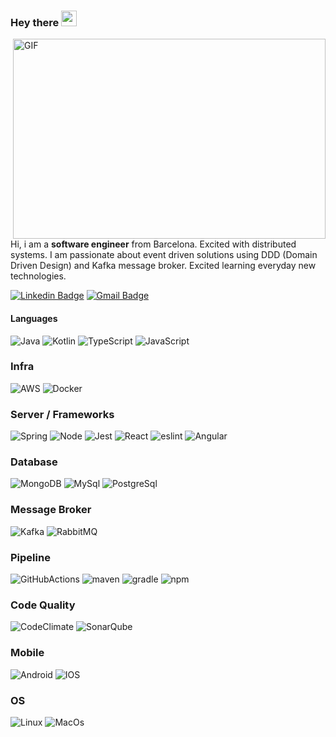 ### Hey there <img src="https://media.giphy.com/media/hvRJCLFzcasrR4ia7z/giphy.gif" width="25px">

<img align="right" alt="GIF" src="https://github.com/abhisheknaiidu/abhisheknaiidu/blob/master/code.gif?raw=true" width="500" height="320" />

Hi, i am a <strong>software engineer</strong> from Barcelona. Excited with distributed systems. I am passionate about event driven solutions using DDD (Domain Driven Design) and Kafka message broker. Excited learning everyday new technologies.

[![Linkedin Badge](https://img.shields.io/badge/-avall-blue?style=flat-square&logo=Linkedin&logoColor=white&link=https://www.linkedin.com/in/alex-vall-09a2b25/)](https://www.linkedin.com/in/alex-vall-09a2b25/)
[![Gmail Badge](https://img.shields.io/badge/-alex.vall.mainou@gmail.com-c14438?style=flat-square&logo=Gmail&logoColor=white&link=mailto:alex.vall.mainou@gmail.com)](mailto:alex.vall.mainou@gmail.com)

#### Languages
![Java](https://img.shields.io/badge/-Java-000?&logo=Java&logoColor=007396)
![Kotlin](https://img.shields.io/badge/-Kotlin-000?logo=kotlin&logoColor=007396)
![TypeScript](https://img.shields.io/badge/-TypeScript-000?&logo=TypeScript)
![JavaScript](https://img.shields.io/badge/-JavaScript-000?&logo=JavaScript)

### Infra

![AWS](https://img.shields.io/badge/-AWS-000?&logo=Amazon-AWS&logoColor=F90)
![Docker](https://img.shields.io/badge/-Docker-000?&logo=Docker)

### Server / Frameworks

![Spring](https://img.shields.io/badge/-Spring-000?&logo=Spring)
![Node](https://img.shields.io/badge/-node-000?&logo=nodedotjs&logoColor=00ffff)
![Jest](https://img.shields.io/badge/-jest-000?&logo=jest)
![React](https://img.shields.io/badge/-React-000?&logo=React)
![eslint](https://img.shields.io/badge/-eslint-000?&logo=eslint)
![Angular](https://img.shields.io/badge/-Angular-000?&logo=Angular)

### Database

![MongoDB](https://img.shields.io/badge/-MongoDB-000?&logo=mongodb)
![MySql](https://img.shields.io/badge/-MySql-000?&logo=MySQL&logoColor=00ffff)
![PostgreSql](https://img.shields.io/badge/-PostgreSql-000?&logo=PostgreSQL&logoColor=00ffff)

### Message Broker

![Kafka](https://img.shields.io/badge/-Kafka-000?&logo=apachekafka)
![RabbitMQ](https://img.shields.io/badge/-RabbitMQ-000?&logo=RabbitMQ)

### Pipeline

![GitHubActions](https://img.shields.io/badge/-GitHubActions-000?&logo=github-actions&logoColor=00ffff)
![maven](https://img.shields.io/badge/-maven-000?&logo=apachemaven)
![gradle](https://img.shields.io/badge/-gradle-000?&logo=gradle)
![npm](https://img.shields.io/badge/-npm-000?&logo=npm)

### Code Quality

![CodeClimate](https://img.shields.io/badge/-CodeClimate-000?&logo=code-climate)
![SonarQube](https://img.shields.io/badge/-SonarQube-000?&logo=SonarQube)

### Mobile

![Android](https://img.shields.io/badge/-Android-000?&logo=Android)
![IOS](https://img.shields.io/badge/-IOS-000?&logo=IOS)

### OS

![Linux](https://img.shields.io/badge/-Linux-000?&logo=Linux)
![MacOs](https://img.shields.io/badge/-MacOs-000?&logo=MacOs)
